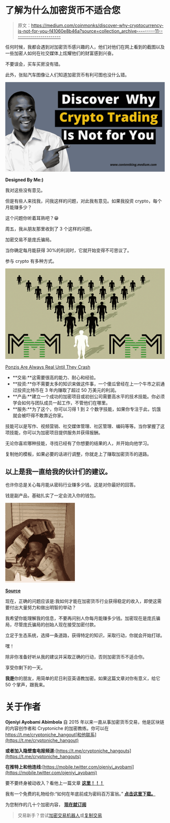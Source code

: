 # 了解为什么加密货币不适合您

> 原文：<https://medium.com/coinmonks/discover-why-cryptocurrency-is-not-for-you-f41060e8b46a?source=collection_archive---------11----------------------->

任何时候，我都会遇到对加密货币感兴趣的人，他们对他们在网上看到的截图以及一些加密人如何在社交媒体上炫耀他们的财富感到兴奋。

不要误会，买车买房没有错。

此外，张贴汽车图像让人们知道加密货币有利可图也没什么错。

![](img/4d73387b788117eeb489d41338351a60.png)

**Designed By Me:)**

我对这些没有意见。

但是有些人来找我，问我这样的问题，对此我有意见。如果我投资 crypto，每个月能赚多少？

这个问题你听着耳熟吧？😁

周五，我从朋友那里收到了 3 个这样的问题。

加密交易不是庞氏骗局。

当你确定每月能获得 30%的利润时，它就开始变得不可思议了。

参与 crypto 有多种方式。

![](img/5bf0314a1fdbe80d6030e630de19b924.png)

[Ponzis Are Always Real Until They Crash](https://www.premiumtimesng.com/news/top-news/218130-7-trending-ponzi-schemes-nigeria-2016.html)

*   **交易:**这需要很高的能力、耐心和经验。
*   **投资:**你不需要太多的知识来做这件事，一个傻瓜曾经在上一个牛市之前通过投资比特币在 3 年内赚取了超过 50 万美元的利润。
*   **产品:**建立一个成功的加密项目或初创公司需要高水平的技术技能。你必须学会如何与团队成员一起工作，不管他们在哪里。
*   **服务:**为了这个，你可以习得 1 到 2 个数字技能，如果你专注于此，饥饿就会被吓得不敢靠近你家。

技能可以是写作、视频营销、社交媒体管理、社区管理、编码等等。当你掌握了这项技能，你可以为加密项目提供服务并获得报酬。

无论你喜欢哪种技能，寻找已经有了你想要的结果的人，并开始向他学习。

复制他的模板，如果必要的话进行调整，你就走上了赚取加密货币的道路。

## 以上是我一直给我的伙计们的建议。

也许你总是关心每月能从密码行业赚多少钱。这是对你最好的回答。

钱是副产品，基础扎实了一定会流入你的钱包。

![](img/cf3b4c3bc42cf713f3662bb7830e4d13.png)

[**Source**](https://www.google.com/url?sa=i&url=https%3A%2F%2Ftenor.com%2Fsearch%2Fmoney-gifs&psig=AOvVaw2s9U2jeersC3rHTXr2s9oF&ust=1666096292794000&source=images&cd=vfe&ved=0CA4Q3YkBahcKEwiYvIC_ouf6AhUAAAAAHQAAAAAQBA)

现在，正确的问题应该是:我如何才能在加密货币行业获得稳定的收入，即使这需要付出大量努力和做出明智的举动？

我希望你能理解我的信息，不要再问别人你每月能赚多少钱。加密现在是庞氏骗局，尽管庞氏骗局的创始人现在接受加密付款。

立足于生态系统，选择一条道路，获得特定的知识，采取行动，你就会开始打球。

嘿！

除非你准备好听从我的建议并采取正确的行动，否则加密货币不适合你。

享受你剩下的一天。

**我是**你的朋友，用简单的尼日利亚英语教加密。如果这篇文章对你有意义，给它 50 个掌声，跟我来。

# 关于作者

**Ojeniyi Ayobami Abimbola** 自 2015 年以来一直从事加密货币交易，他是区块链的内容创作者和 Cryptoniche 的加密教练。你可以在 https://t.me/cryptoniche_hangout[和他联系](https://t.me/cryptoniche_hangout)

**或者加入隐壁龛电报频道:**[https://t.me/cryptoniche_hangouts](https://t.me/cryptoniche_hangouts)

**在推特上和他连线:**[https://mobile.twitter.com/ojeniyi_ayobami](https://mobile.twitter.com/ojeniyi_ayobami)

要不要终身被动收入？看他上一篇文章 [**这里！！！**](https://contentking.medium.com/this-undoubtly-the-best-way-to-earn-passive-income-through-cryptocurrency-7ce547cedbe)

我有一个免费的礼物给你:“如何在年底前成为密码百万富翁。” [**点击这里下载。**](https://ojeniyiayobami.crd.co/)

为您制作的几十个加密内容， [**现在就订阅**](https://www.youtube.com/c/CryptoNiche/videos)

> 交易新手？尝试[加密交易机器人](/coinmonks/crypto-trading-bot-c2ffce8acb2a)或[复制交易](/coinmonks/top-10-crypto-copy-trading-platforms-for-beginners-d0c37c7d698c)